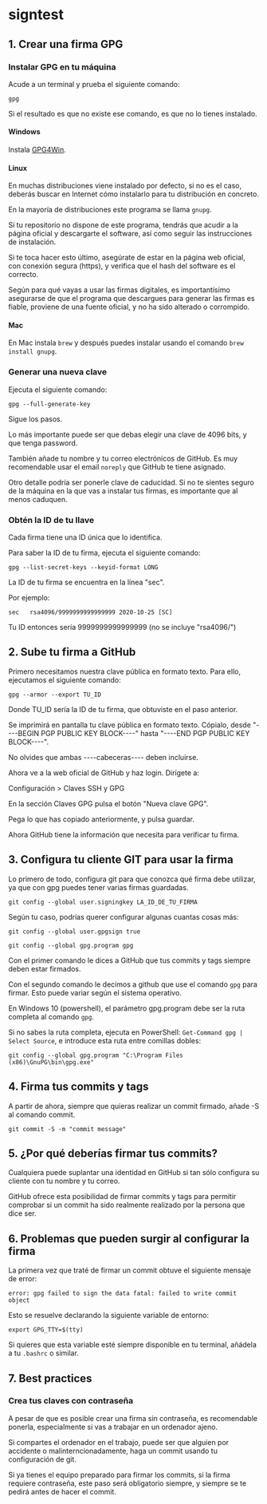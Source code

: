 # signtest

## 1. Crear una firma GPG

### Instalar GPG en tu máquina

Acude a un terminal y prueba el siguiente comando:

`gpg`

Si el resultado es que no existe ese comando, es que no lo tienes instalado.

#### Windows

Instala [GPG4Win](https://gpg4win.org/download.html).

#### Linux

En muchas distribuciones viene instalado por defecto, si no es el caso, deberás buscar en Internet cómo instalarlo para tu distribución en concreto.

En la mayoría de distribuciones este programa se llama `gnupg`.

Si tu repositorio no dispone de este programa, tendrás que acudir a la página oficial y descargarte el software, así como seguir las instrucciones de instalación.

Si te toca hacer esto último, asegúrate de estar en la página web oficial, con conexión segura (https), y verifica que el hash del software es el correcto.

Según para qué vayas a usar las firmas digitales, es importantísimo asegurarse de que el programa que descargues para generar las firmas es fiable, proviene de una fuente oficial, y no ha sido alterado o corrompido.

#### Mac

En Mac instala `brew` y después puedes instalar usando el comando `brew install gnupg`.

### Generar una nueva clave

Ejecuta el siguiente comando:

`
gpg --full-generate-key
`

Sigue los pasos.

Lo más importante puede ser que debas elegir una clave de 4096 bits, y que tenga password.

También añade tu nombre y tu correo electrónicos de GitHub. Es muy recomendable usar el email `noreply` que GitHub te tiene asignado.

Otro detalle podría ser ponerle clave de caducidad. Si no te sientes seguro de la máquina en la que vas a instalar tus firmas, es importante que al menos caduquen.

### Obtén la ID de tu llave

Cada firma tiene una ID única que lo identifica.

Para saber la ID de tu firma, ejecuta el siguiente comando:

`
gpg --list-secret-keys --keyid-format LONG
`

La ID de tu firma se encuentra en la línea "sec".

Por ejemplo:

`
sec   rsa4096/9999999999999999 2020-10-25 [SC] 
`

Tu ID entonces sería 9999999999999999 (no se incluye "rsa4096/")

## 2. Sube tu firma a GitHub

Primero necesitamos nuestra clave pública en formato texto. Para ello, ejecutamos el siguiente comando:

`
gpg --armor --export TU_ID
`

Donde TU_ID sería la ID de tu firma, que obtuviste en el paso anterior.

Se imprimirá en pantalla tu clave pública en formato texto. Cópialo, desde "----BEGIN PGP PUBLIC KEY BLOCK----" hasta "----END PGP PUBLIC KEY BLOCK----".

No olvides que ambas ----cabeceras---- deben incluirse.

Ahora ve a la web oficial de GitHub y haz login. Dirígete a:

Configuración > Claves SSH y GPG

En la sección Claves GPG pulsa el botón "Nueva clave GPG".

Pega lo que has copiado anteriormente, y pulsa guardar.

Ahora GitHub tiene la información que necesita para verificar tu firma.

## 3. Configura tu cliente GIT para usar la firma

Lo primero de todo, configura git para que conozca qué firma debe utilizar, ya que con gpg puedes tener varias firmas guardadas.

`
git config --global user.signingkey LA_ID_DE_TU_FIRMA
`

Según tu caso, podrías querer configurar algunas cuantas cosas más:

`git config --global user.gpgsign true`

`git config --global gpg.program gpg`

Con el primer comando le dices a GitHub que tus commits y tags siempre deben estar firmados.

Con el segundo comando le decimos a github que use el comando `gpg` para firmar. Esto puede variar según el sistema operativo.

En Windows 10 (powershell), el parámetro gpg.program debe ser la ruta completa al comando `gpg`.

Si no sabes la ruta completa, ejecuta en PowerShell: `Get-Command gpg | Select Source`,
e introduce esta ruta entre comillas dobles:

`git config --global gpg.program "C:\Program Files (x86)\GnuPG\bin\gpg.exe"`

## 4. Firma tus commits y tags

A partir de ahora, siempre que quieras realizar un commit firmado, añade -S al comando commit.

`git commit -S -m "commit message"`

## 5. ¿Por qué deberías firmar tus commits?

Cualquiera puede suplantar una identidad en GitHub si tan sólo configura su cliente con tu nombre y tu correo.

GitHub ofrece esta posibilidad de firmar commits y tags para permitir comprobar si un commit ha sido realmente realizado por la persona que dice ser.

## 6. Problemas que pueden surgir al configurar la firma

La primera vez que traté de firmar un commit obtuve el siguiente mensaje de error:

`
error: gpg failed to sign the data
fatal: failed to write commit object
`

Esto se resuelve declarando la siguiente variable de entorno:

`
export GPG_TTY=$(tty)
`

Si quieres que esta variable esté siempre disponible en tu terminal, añádela a tu `.bashrc` o similar.

## 7. Best practices

### Crea tus claves con contraseña

A pesar de que es posible crear una firma sin contraseña, es recomendable ponerla, especialmente si vas a trabajar en un ordenador ajeno.

Si compartes el ordenador en el trabajo, puede ser que alguien por accidente o malinterncionadamente, haga un commit usando tu configuración de git.

Si ya tienes el equipo preparado para firmar los commits, si la firma requiere contraseña, este paso será obligatorio siempre, y siempre se te pedirá antes de hacer el commit.
